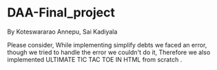 # DAA-Final_project
By Koteswararao Annepu, Sai Kadiyala

Please consider, While implementing simplify debts we faced an error, though we tried to handle the error we couldn't do it,
Therefore we also implemented ULTIMATE TIC TAC TOE IN HTML from scratch .

